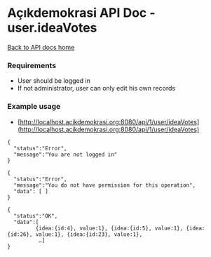 # Açıkdemokrasi API Doc - user.ideaVotes

[Back to API docs home](Home)

### Requirements
- User should be logged in
- If not administrator, user can only edit his own records

### Example usage

- [http://localhost.acikdemokrasi.org:8080/api/1/user/ideaVotes](http://localhost.acikdemokrasi.org:8080/api/1/user/ideaVotes)

```
{
  "status":"Error",
  "message":"You are not logged in"
}
```
```
{
  "status":"Error",
  "message":"You do not have permission for this operation",
  "data": [ ]
}
```
```
{
  "status":"OK",
  "data":[
         {idea:{id:4}, value:1}, {idea:{id:5}, value:1}, {idea:{id:26}, value:1}, {idea:{id:23}, value:1},
          …]
}
```